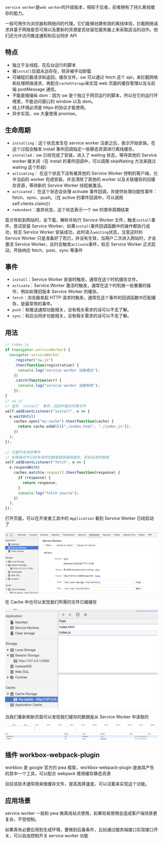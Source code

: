 `service worker`是`web worker`的升级版本，相较于后者，前者拥有了持久离线缓存的能力。

一般可用作为浏览器和网络间的代理。它们能够创建有效的离线体验，拦截网络请求并基于网络是否可用以及更新的资源是否驻留在服务器上来采取适当的动作。他们还允许访问推送通知和后台同步 API

## 特点

- 独立于主线程、在后台运行的脚本
- 被`install`后就永远存在，除非被手动卸载
- 可编程拦截请求和返回，缓存文件。sw 可以通过 fetch 这个 api，来拦截网络和处理网络请求，再配合`cacheStorage`来实现 web 页面的缓存管理以及与前端 postMessage 通信。
- 不能直接操纵 dom：因为 sw 是个独立于网页运行的脚本，所以在它的运行环境里，不能访问窗口的 window 以及 dom。
- 线上环境必须是 https 的协议才能使用。
- 异步实现，sw 大量使用 promise。

## 生命周期

- `installing`：这个状态发生在 service worker 注册之后，表示开始安装。在这个过程会触发 install 事件回调指定一些静态资源进行离线缓存。
- `installed`：sw 已经完成了安装，进入了 waiting 状态，等待其他的 Service worker 被关闭（在 install 的事件回调中，可以调用 skipWaiting 方法来跳过 waiting 这个阶段）
- `activating`： 在这个状态下没有被其他的 Service Worker 控制的客户端，允许当前的 worker 完成安装，并且清除了其他的 worker 以及关联缓存的旧缓存资源，等待新的 Service Worker 线程被激活。
- `activated`： 在这个状态会处理 activate 事件回调，并提供处理功能性事件：fetch、sync、push。（在 acitive 的事件回调中，可以调用 self.clients.claim()）
- `redundant`：废弃状态，这个状态表示一个 sw 的使命周期结束

首次导航到网站时，会下载、解析并执行 Service Worker 文件，触发`install`事件，尝试安装 Service Worker，如果`install`事件回调函数中的操作都执行成功，标志 Service Worker 安装成功，此时进入`waiting`状态，注意这时的 Service Worker 只是准备好了而已，并没有生效，当用户二次进入网站时，才会激活 Service Worker，此时会触发`activate`事件，标志 Service Worker 正式启动，开始响应 fetch、post、sync 等事件

## 事件

- `install`：Service Worker 安装时触发，通常在这个时机缓存文件。
- `activate`：Service Worker 激活时触发，通常在这个时机做一些重置的操作，例如处理旧版本 Service Worker 的缓存。
- `fetch`：浏览器发起 HTTP 请求时触发，通常在这个事件的回调函数中匹配缓存，是最常用的事件。
- `push`：和推送通知功能相关，没有相关需求的话可以不去了解。
- `sync`：和后台同步功能相关，没有相关需求的话可以不去了解。

## 用法

```js
// index.js
if (navigator.serviceWorker) {
  navigator.serviceWorker
    .register("sw.js")
    .then(function(registration) {
      console.log("service worker 注册成功");
    })
    .catch(function(err) {
      console.log("servcie worker 注册失败");
    });
}
// sw.js
// 监听 `install` 事件，回调中缓存所需文件
self.addEventListener("install", e => {
  e.waitUntil(
    caches.open("my-cache").then(function(cache) {
      return cache.addAll(["./index.html", "./index.js"]);
    })
  );
});

// 拦截所有请求事件
// 如果缓存中已经有请求的数据就直接用缓存，否则去请求数据
self.addEventListener("fetch", e => {
  e.respondWith(
    caches.match(e.request).then(function(response) {
      if (response) {
        return response;
      }
      console.log("fetch source");
    })
  );
});
```

打开页面，可以在开发者工具中的 `Application` 看到 Service Worker 已经启动了

![](./images/service-worker/sw-1.png)

在 Cache 中也可以发现我们所需的文件已被缓存

![](./images/service-worker/sw-2.png)

当我们重新刷新页面可以发现我们缓存的数据是从 Service Worker 中读取的

![](./images/service-worker/sw-3.png)

## 插件 workbox-webpack-plugin

workbox 是 google 官方的 pwa 框架，workbox-webpack-plugin 是由其产生的其中一个工具，可以配合 webpack 使用缓存静态资源

目前该技术通常用来做缓存文件，提高首屏速度，可以试着来实现这个功能。

## 应用场景

service worker 一般和 pwa 做离线站点使用，如果轻易使用会造成客户端场景更复杂，不受控制。

如果真有必要应用到生成环境，要做到后备条件，比如通过服务端接口实现接口开关，可以自由控制开关 service worker 功能
